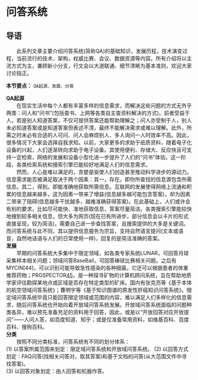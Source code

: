 # 问答系统  
## 导语  
&ensp;&ensp;&ensp;&ensp;此系列文章主要介绍问答系统(简称QA)的基础知识，发展历程，技术演变过程，当前流行的技术、架构，权威比赛、会议、数据资源等内容。所有介绍将以主流方式为主，兼顾新小分支，行文会以大道联通、细节清晰为基本准则，欢迎大家讨论指正。  
  
**本节要点：** `QA起源、发展、分类`  

**QA起源**  
&ensp;&ensp;&ensp;&ensp;在现实生活中每个人都有丰富多样的信息需求，而解决这些问题的方式无外乎两类：问人和“问书”(包括查书、上网等各类自主查资料解决的方式)。前者受益于人，若是别人知道答案，不仅可提供答案还能帮助理解之；问人亦受制于人，别人未必知道答案或是知道答案但表述不清，最终不能解决需求或难以理解。此外，所需之时未必有合适的人可问、问人会麻烦别人、多人询问一人时效率不高。因此，很多情况下大家会选择自我求知。以前，大家更多的求助于纸质资料，随着电子化设备的兴起，人们逐渐转向求助于电子设备。其使用便利、存储大、反应快且可支持一定检索，网络的发展和设备小型化进一步提升了人们的“问书”体验。这一阶段，各类检索系统和搜索引擎已能较好地满足人们的信息需求。  
&ensp;&ensp;&ensp;&ensp;然而，人心是难以满足的，贪婪是驱使人们创造甚至推动科学进步的源动力。信息需求能否被满足取决于两个因素：其一，存在。即你所查找的信息源包含所需信息。其二，得到。即能准确地获取所需信息。互联网的发展使得网络上流通和积累的信息越来越多，这为因素一带来了增益(信息越多越可能包含答案)，却为因素二带来了阻碍(信息越多干扰越多，越难准确获得答案)。在此基础上，人们或许会有别的要求，比如尽可能快、准地获取信息，答案尽量简洁。各类搜索引擎能较快地搜到较多相关信息，但大多为网页(现在已有所进步，部分信息会以卡片的形式直接呈现，较为简洁)，需要自己进一步查找答案，且搜索提供的大多是关键词。而问答系统与此不同，其以提供信息服务为宗旨，支持自然语言提问(文本或语音，自然地话语与人们的日常使用一样)，回复的是简洁准确的答案。  
**发展**  
&ensp;&ensp;&ensp;&ensp;早期的问答系统大多集中于限定领域，如各类专家系统LUNAR，可回答月球采集样本相关问题；领域问答BaseBall，可回答棒球比赛相关问题。之后有MYCIN[44]，可以识别可能导致急性感染的各种细菌，它还可以根据患者的体重推荐药物；PROSPECTOR[45](探矿者)，是一种探寻矿物的计算机顾问系统，旨在帮助地质学家评估勘探某地点或区域是否存在特定类型的矿床。国内有张克亮等《基于本体的航空领域问答系统》；曹明宇等《基于知识图谱的原发性肝癌知识问答系统》。限定域问答系统毕竟只能回答限定领域或范围的内容，难以满足人们多样化的信息需求，随后问答系统也开始向着开放域问答系统发展。开放域问答系统面临的问题种类各异，难以预先准备充足的资料用于回答，因此，或是以“开放回答对应开放提问”——人问人答，如百度知道、知乎；或是仅准备常用资料，如维基百科、百度百科、搜狗百科。  
**分类**  
&ensp;&ensp;&ensp;&ensp;按照不同分类标准，问答系统有不同的划分体系：  
(1)    以答案所属范围来划定：限定域问答系统和开放域问答系统。 
(2)    以回答方式划定：FAQ问答(找相关问答对，取其答案)和基于文档的问答(从大范围文件中寻找答案)。  
(3)    以回答对象划定：由人回答和机器作答。  

